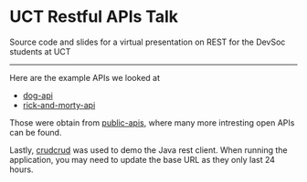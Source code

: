 # UCT Restful APIs Talk
Source code and slides for a virtual presentation on REST for the DevSoc students at UCT

---

Here are the example APIs we looked at
- [dog-api](https://dog.ceo/dog-api/documentation/)
- [rick-and-morty-api](https://rickandmortyapi.com/)

Those were obtain from [public-apis](https://github.com/public-apis/public-apis), where many more intresting open APIs can be found.

Lastly, [crudcrud](https://crudcrud.com/) was used to demo the Java rest client. When running the application, you may need to update the base URL as they only last 24 hours.
